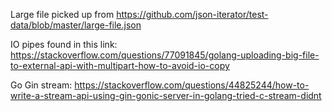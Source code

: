 Large file picked up from https://github.com/json-iterator/test-data/blob/master/large-file.json

IO pipes found in this link: https://stackoverflow.com/questions/77091845/golang-uploading-big-file-to-external-api-with-multipart-how-to-avoid-io-copy

Go Gin stream: https://stackoverflow.com/questions/44825244/how-to-write-a-stream-api-using-gin-gonic-server-in-golang-tried-c-stream-didnt